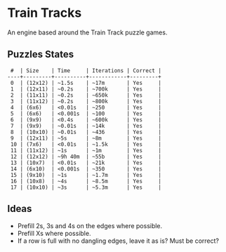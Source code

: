 # Train Tracks

An engine based around the Train Track puzzle games.

## Puzzles States

```
 #  | Size    | Time     | Iterations | Correct |
----+---------+----------+------------+---------+
 0  | (12x12) | ~1.5s    | ~17m       | Yes     |
 1  | (12x11) | ~0.2s    | ~700k      | Yes     |
 2  | (11x11) | ~0.2s    | ~650k      | Yes     |
 3  | (11x12) | ~0.2s    | ~800k      | Yes     |
 4  | (6x6)   | <0.01s   | ~250       | Yes     |
 5  | (6x6)   | <0.001s  | ~100       | Yes     |
 6  | (9x9)   | <0.4s    | ~600k      | Yes     |
 7  | (9x9)   | ~0.01s   | ~14k       | Yes     |
 8  | (10x10) | ~0.01s   | ~436       | Yes     |
 9  | (12x11) | ~5s      | ~8m        | Yes     |
 10 | (7x6)   | <0.01s   | ~1.5k      | Yes     |
 11 | (11x12) | ~1s      | ~1m        | Yes     |
 12 | (12x12) | ~9h 40m  | ~55b       | Yes     |
 13 | (10x7)  | <0.01s   | ~21k       | Yes     |
 14 | (6x10)  | <0.001s  | ~350       | Yes     |
 15 | (9x10)  | ~1s      | ~1.7m      | Yes     |
 16 | (10x8)  | ~4s      | ~8.5m      | Yes     |
 17 | (10x10) | ~3s      | ~5.3m      | Yes     |
```

## Ideas

- Prefill 2s, 3s and 4s on the edges where possible.
- Prefill Xs where possible.
- If a row is full with no dangling edges, leave it as is? Must be correct?